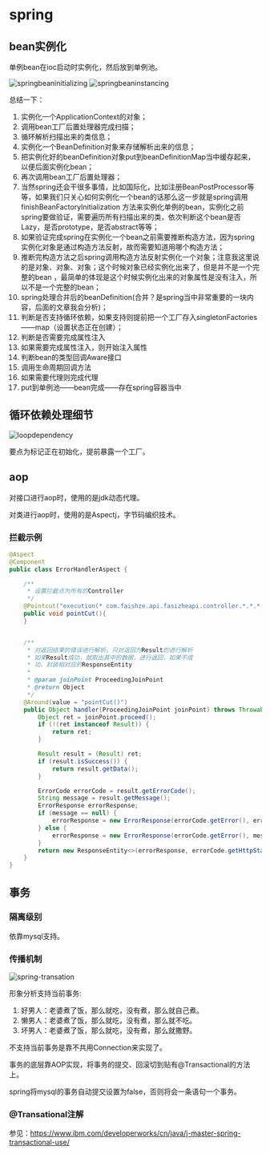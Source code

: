# spring
## bean实例化
单例bean在ioc启动时实例化，然后放到单例池。

![springbeaninitializing](../images/springbeaninitializing.png)
![springbeaninstancing](../images/springbeaninstancing.png)

总结一下：
1. 实例化一个ApplicationContext的对象；
2. 调用bean工厂后置处理器完成扫描；
3. 循环解析扫描出来的类信息；
4. 实例化一个BeanDefinition对象来存储解析出来的信息；
5. 把实例化好的beanDefinition对象put到beanDefinitionMap当中缓存起来，以便后面实例化bean；
6. 再次调用bean工厂后置处理器；
7. 当然spring还会干很多事情，比如国际化，比如注册BeanPostProcessor等等，如果我们只关心如何实例化一个bean的话那么这一步就是spring调用finishBeanFactoryInitialization
方法来实例化单例的bean，实例化之前spring要做验证，需要遍历所有扫描出来的类，依次判断这个bean是否Lazy，是否prototype，是否abstract等等；
8. 如果验证完成spring在实例化一个bean之前需要推断构造方法，因为spring实例化对象是通过构造方法反射，故而需要知道用哪个构造方法；
9. 推断完构造方法之后spring调用构造方法反射实例化一个对象；注意我这里说的是对象、对象、对象；这个时候对象已经实例化出来了，但是并不是一个完整的bean
，最简单的体现是这个时候实例化出来的对象属性是没有注入，所以不是一个完整的bean；
10. spring处理合并后的beanDefinition(合并？是spring当中非常重要的一块内容，后面的文章我会分析)；
11. 判断是否支持循环依赖，如果支持则提前把一个工厂存入singletonFactories——map（设置状态正在创建）；
12. 判断是否需要完成属性注入  
13. 如果需要完成属性注入，则开始注入属性
14. 判断bean的类型回调Aware接口
15. 调用生命周期回调方法
16. 如果需要代理则完成代理
17. put到单例池——bean完成——存在spring容器当中
## 循环依赖处理细节
![loopdependency](../images/loopdependency.png)

要点为标记正在初始化，提前暴露一个工厂。
## aop
对接口进行aop时，使用的是jdk动态代理。

对类进行aop时，使用的是Aspectj，字节码编织技术。
### 拦截示例
```java
@Aspect
@Component
public class ErrorHandlerAspect {

    /**
     * 设置拦截点为所有的Controller
     */
    @Pointcut("execution(* com.faishze.api.fasizheapi.controller.*.*.*(..))")
    public void pointCut(){
    }


    /**
     * 对返回结果的错误进行解析，只对返回为Result的进行解析
     * 如果Result成功，就取出其中的数据，进行返回，如果不成
     * 功，封装相对应的ResponseEntity
     *
     * @param joinPoint ProceedingJoinPoint
     * @return Object
     */
    @Around(value = "pointCut()")
    public Object handler(ProceedingJoinPoint joinPoint) throws Throwable {
        Object ret = joinPoint.proceed();
        if (!(ret instanceof Result)) {
            return ret;
        }

        Result result = (Result) ret;
        if (result.isSuccess()) {
            return result.getData();
        }

        ErrorCode errorCode = result.getErrorCode();
        String message = result.getMessage();
        ErrorResponse errorResponse;
        if (message == null) {
            errorResponse = new ErrorResponse(errorCode.getError(), errorCode.getMessage());
        } else {
            errorResponse = new ErrorResponse(errorCode.getError(), message);
        }
        return new ResponseEntity<>(errorResponse, errorCode.getHttpStatus());
    }
}
```
## 事务
### 隔离级别
依靠mysql支持。
### 传播机制
![spring-transation](../images/spring-transation.png)

形象分析支持当前事务:
1. 好男人：老婆煮了饭，那么就吃，没有煮，那么就自己煮。
2. 懒男人：老婆煮了饭，那么就吃，没有煮，那么就不吃。
3. 坏男人：老婆煮了饭，那么就吃，没有煮，那么就撒野。

不支持当前事务是靠不共用Connection来实现了。

事务的底层靠AOP实现，将事务的提交、回滚切到贴有@Transactional的方法上。

spring将mysql的事务自动提交设置为false，否则将会一条语句一个事务。
### @Transational注解
参见：https://www.ibm.com/developerworks/cn/java/j-master-spring-transactional-use/

